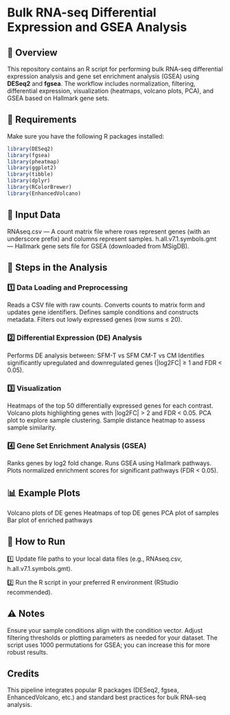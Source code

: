 # Bulk RNA-seq Differential Expression and GSEA Analysis

## 📌 Overview  
This repository contains an R script for performing bulk RNA-seq differential expression analysis and gene set enrichment analysis (GSEA) using **DESeq2** and **fgsea**. The workflow includes normalization, filtering, differential expression, visualization (heatmaps, volcano plots, PCA), and GSEA based on Hallmark gene sets.

## 🧬 Requirements  
Make sure you have the following R packages installed:
```r
library(DESeq2)
library(fgsea)
library(pheatmap)
library(ggplot2)
library(tibble)
library(dplyr)
library(RColorBrewer)
library(EnhancedVolcano)
```
## 📂 Input Data

RNAseq.csv — A count matrix file where rows represent genes (with an underscore prefix) and columns represent samples.
h.all.v7.1.symbols.gmt — Hallmark gene sets file for GSEA (downloaded from MSigDB).
## 📝 Steps in the Analysis

### 1️⃣ Data Loading and Preprocessing
Reads a CSV file with raw counts.
Converts counts to matrix form and updates gene identifiers.
Defines sample conditions and constructs metadata.
Filters out lowly expressed genes (row sums ≤ 20).
### 2️⃣ Differential Expression (DE) Analysis
Performs DE analysis between:
SFM-T vs SFM
CM-T vs CM
Identifies significantly upregulated and downregulated genes (|log2FC| ≥ 1 and FDR < 0.05).
### 3️⃣ Visualization
Heatmaps of the top 50 differentially expressed genes for each contrast.
Volcano plots highlighting genes with |log2FC| > 2 and FDR < 0.05.
PCA plot to explore sample clustering.
Sample distance heatmap to assess sample similarity.
### 4️⃣ Gene Set Enrichment Analysis (GSEA)
Ranks genes by log2 fold change.
Runs GSEA using Hallmark pathways.
Plots normalized enrichment scores for significant pathways (FDR < 0.05).

## 📊 Example Plots
Volcano plots of DE genes
Heatmaps of top DE genes
PCA plot of samples
Bar plot of enriched pathways

## 🚀 How to Run

1️⃣ Update file paths to your local data files (e.g., RNAseq.csv, h.all.v7.1.symbols.gmt).

2️⃣ Run the R script in your preferred R environment (RStudio recommended).

## ⚠️ Notes

Ensure your sample conditions align with the condition vector.
Adjust filtering thresholds or plotting parameters as needed for your dataset.
The script uses 1000 permutations for GSEA; you can increase this for more robust results.

## Credits

This pipeline integrates popular R packages (DESeq2, fgsea, EnhancedVolcano, etc.) and standard best practices for bulk RNA-seq analysis.
